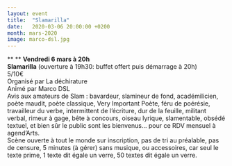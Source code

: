 ```yaml
---
layout: event
title:  "Slamarilla"
date:   2020-03-06 20:00:00 +0200
month: mars-2020
image: marco-dsl.jpg
---
```


**
**
**Vendredi 6 mars à 20h  
Slamarilla** (ouverture à 19h30: buffet offert puis démarrage à 20h)  
5/10€  
Organisé par La déchirature  
Animé par Marco DSL  
Avis aux amateurs de Slam : bavardeur, slamineur de fond, académilicien, poète maudit, poète classique, Very Important Poète, féru de poérésie, travailleur du verbe, intermittent de l’écriture, dur de la feuille, militant verbal, rimeur à gage, bête à concours, oiseau lyrique, slamentable, obsédé textuel, et bien sûr le public sont les bienvenus… pour ce RDV mensuel à agend’Arts.  
Scène ouverte à tout le monde sur inscription, pas de tri au préalable, pas de censure, 5 minutes (à gérer) sans musique, ou accessoires, car seul le texte prime, 1 texte dit égale un verre, 50 textes dit égale un verre.